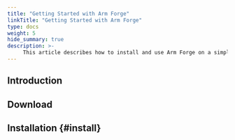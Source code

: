 ```yaml
---
title: "Getting Started with Arm Forge"
linkTitle: "Getting Started with Arm Forge"
type: docs
weight: 5
hide_summary: true
description: >-
     This article describes how to install and use Arm Forge on a simple parallel application.
---
```


## Introduction

## Download 

## Installation {#install}
